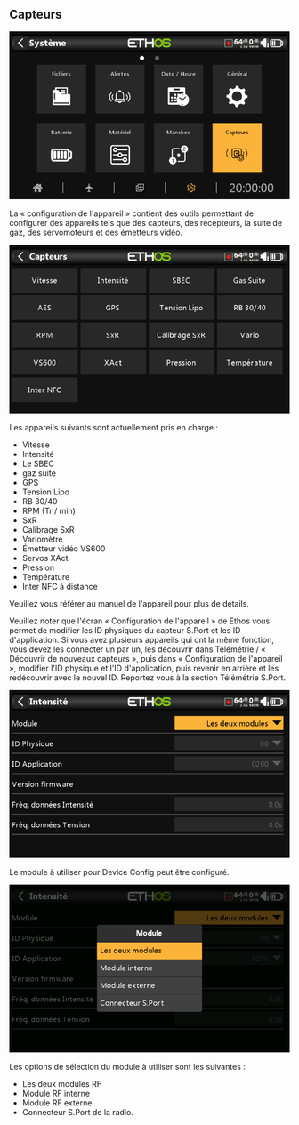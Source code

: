 ## Capteurs

![Icône Capteurs](../assets/system-icon-devices.png)

La « configuration de l'appareil » contient des outils permettant de configurer des appareils tels que des capteurs, des récepteurs, la suite de gaz, des servomoteurs et des émetteurs vidéo.

![Capteurs](../assets/system-devices.png)

Les appareils suivants sont actuellement pris en charge :

* Vitesse
* Intensité
* Le SBEC
* gaz suite
* GPS
* Tension Lipo
* RB 30/40
* RPM (Tr / min)
* SxR
* Calibrage SxR
* Variomètre
* Émetteur vidéo VS600
* Servos XAct
* Pression
* Température
* Inter NFC à distance

Veuillez vous référer au manuel de l'appareil pour plus de détails.

Veuillez noter que l'écran « Configuration de l'appareil » de Ethos vous permet de modifier les ID physiques du capteur S.Port et les ID d'application. Si vous avez plusieurs appareils qui ont la même fonction, vous devez les connecter un par un, les découvrir dans Télémétrie / « Découvrir de nouveaux capteurs », puis dans « Configuration de l'appareil », modifier l'ID physique et l'ID d'application, puis revenir en arrière et les redécouvrir avec le nouvel ID. Reportez vous à la section Télémétrie S.Port.

![Capteur de courant](../assets/system-devices-current.png)

Le module à utiliser pour Device Config peut être configuré.

![Choix du module](../assets/system-devices-module-choice.png)

Les options de sélection du module à utiliser sont les suivantes :

* Les deux modules RF
* Module RF interne
* Module RF externe
* Connecteur S.Port de la radio.
